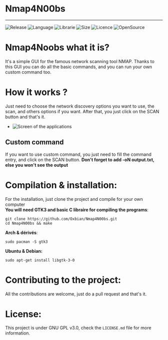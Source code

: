 # Nmap4N00bs
-------------

![Release](https://img.shields.io/badge/Release-v1.0-brightgreen?style=for-the-badge)
![Language](https://img.shields.io/badge/Language-C-blue?style=for-the-badge)
![Librarie](https://img.shields.io/badge/Librarie-Gtk-green?style=for-the-badge)
![Size](https://img.shields.io/github/repo-size/Oxbian/Nmap4N00bs?label=SIZE&style=for-the-badge)
![Licence](https://img.shields.io/github/license/Oxbian/Nmap4N00bs?style=for-the-badge)
![OpenSource](https://img.shields.io/badge/OpenSource-blue?style=for-the-badge&logo=opencollective&logoColor=white)

# Nmap4Noobs what it is?  
It's a simple GUI for the famous network scanning tool NMAP. Thanks to this GUI you can do all the basic commands, and you can run your own custom command too.

# How it works ?  
Just need to choose the network discovery options you want to use, the scan, and others options if you want. After that, you just click on the SCAN button and that's it.  
  

- ![Screen of the applications](https://i.imgur.com/pd9w5LC.png)  
   
    
## Custom command
If you want to use custom command, you just need to fill the command entry, and click on the SCAN button.
__Don't forget to add -oN output.txt, else you won't see the output__

# Compilation & installation:  

For the installation, just clone the project and compile for your own computer  
__You will need GTK3 and basic C libraire for compiling the programs__:  

    git clone https://github.com/Oxbian/Nmap4N00bs.git
    cd Nmap4N00bs && make
 
__Arch & dérivés__:
    
    sudo pacman -S gtk3
__Ubuntu & Debian:__
    
    sudo apt-get install libgtk-3-0

# Contributing to the project:  
All the contributions are welcome, just do a pull request and that's it.

# License:  
This project is under GNU GPL v3.0, check the `LICENSE.md` file for more information.

